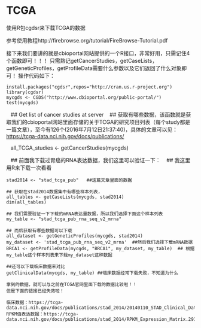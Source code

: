 # TCGA

使用R包cgdsr来下载TCGA的数据

参考使用教程http://firebrowse.org/tutorial/FireBrowse-Tutorial.pdf


接下来我们要讲的就是cbioportal网站提供的一个R接口，非常好用，只需记住4个函数即可！！！
只需熟记getCancerStudies，getCaseLists，getGeneticProfiles，getProfileData需要什么参数以及它们返回了什么对象即可！
操作代码如下：

    install.packages("cgdsr",repos="http://cran.us.r-project.org")
    library(cgdsr)
    mycgds <- CGDS("http://www.cbioportal.org/public-portal/")
    test(mycgds)
    
    ## Get list of cancer studies at server
    ## 获取有哪些数据，该函数就是获取我们的cbioportal网站里面存储的关于TCGA的研究项目列表（每个study都是一篇文章），至今有126个(2016年7月12日21:37:40)，具体的文章可以见：https://tcga-data.nci.nih.gov/docs/publications/
    
    all_TCGA_studies <- getCancerStudies(mycgds)

    ## 前面我下载过胃癌的RNA表达数据，我们这里可以验证一下：
    ## 我这里用R来下载一次看看
    
    stad2014 <- "stad_tcga_pub"   ##这篇文章里面的数据

    ## 获取在stad2014数据集中有哪些样本列表，
    all_tables <- getCaseLists(mycgds, stad2014)
    dim(all_tables)

    ## 我们需要验证一下下载的mRNA表达量数据，所以我们选择下面这个样本列表
    my_table <- "stad_tcga_pub_rna_seq_v2_mrna"

    ## 而后获取有哪些数据可以下载
    all_dataset <- getGeneticProfiles(mycgds, stad2014)
    my_dataset <- 'stad_tcga_pub_rna_seq_v2_mrna'  ##然后我们选择下载mRNA数据
    BRCA1 <- getProfileData(mycgds, "BRCA1", my_dataset, my_table)  ## 根据my_table这个样本列表来下载my_dataset这种数据

    ##还可以下载临床数据来对比
    getClinicalData(mycgds, my_table) ##临床数据经常下载失败，不知道为什么

    拿到的数据，就可以与之前在TCGA官网里面下载的数据比较啦！！
    但是下面的链接已经失效啦！

    临床数据：https://tcga-data.nci.nih.gov/docs/publications/stad_2014/20140110_STAD_Clinical_Data_Blacklisted_Cases_Removed.xlsx
    RPKM值表达数据：https://tcga-data.nci.nih.gov/docs/publications/stad_2014/RPKM_Expression_Matrix.291Samples_GAF3genes.BCGSC.20131127.tsv
